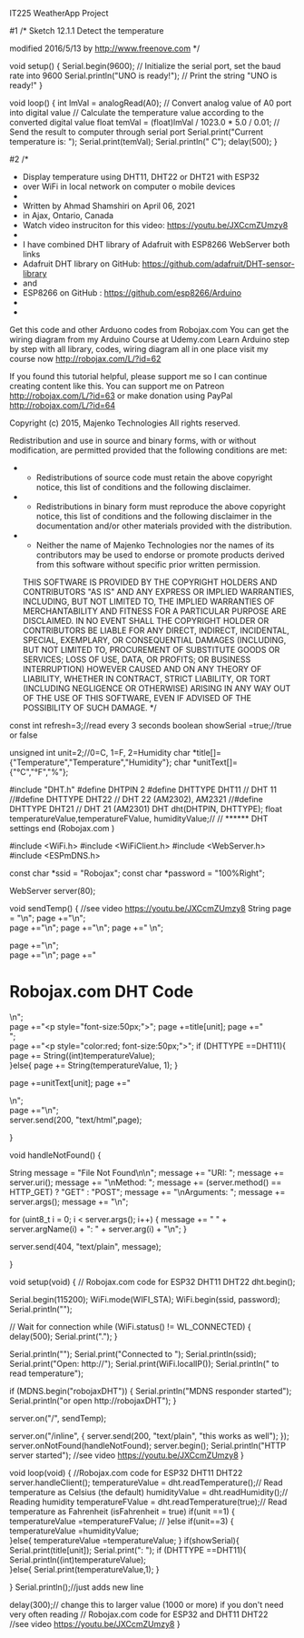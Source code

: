 IT225 WeatherApp Project

#1
/*
  Sketch 12.1.1
  Detect the temperature

  modified 2016/5/13
  by http://www.freenove.com
*/

void setup() {
  Serial.begin(9600);                 // Initialize the serial port, set the baud rate into 9600
  Serial.println("UNO is ready!");    // Print the string "UNO is ready!"
}

void loop() {
  int lmVal = analogRead(A0);         // Convert analog value of A0 port into digital value
  // Calculate the temperature value according to the converted digital value
  float temVal = (float)lmVal / 1023.0 * 5.0 / 0.01;
  // Send the result to computer through serial port
  Serial.print("Current temperature is: ");
  Serial.print(temVal);
  Serial.println(" C");
  delay(500);
}

#2
/*

 * Display temperature using DHT11, DHT22 or DHT21 with ESP32
 * over WiFi in local network on computer o mobile devices
 * 
 * Written by Ahmad Shamshiri on April 06, 2021
 * in Ajax, Ontario, Canada
 * Watch video instruciton for this video:  https://youtu.be/JXCcmZUmzy8
 * 
 * I have combined DHT library of Adafruit with ESP8266 WebServer both links 
 * Adafruit DHT library on GitHub: https://github.com/adafruit/DHT-sensor-library
 * and 
 * ESP8266 on GitHub : https://github.com/esp8266/Arduino
 * 
 * 
Get this code and other Arduono codes from Robojax.com
You can get the wiring diagram from my Arduino Course at Udemy.com
Learn Arduino step by step with all library, codes, wiring diagram all in one place
visit my course now http://robojax.com/L/?id=62

If you found this tutorial helpful, please support me so I can continue creating 
content like this. You can support me on Patreon http://robojax.com/L/?id=63
or make donation using PayPal http://robojax.com/L/?id=64

   Copyright (c) 2015, Majenko Technologies
   All rights reserved.

   Redistribution and use in source and binary forms, with or without modification,
   are permitted provided that the following conditions are met:

 * * Redistributions of source code must retain the above copyright notice, this
     list of conditions and the following disclaimer.

 * * Redistributions in binary form must reproduce the above copyright notice, this
     list of conditions and the following disclaimer in the documentation and/or
     other materials provided with the distribution.

 * * Neither the name of Majenko Technologies nor the names of its
     contributors may be used to endorse or promote products derived from
     this software without specific prior written permission.

   THIS SOFTWARE IS PROVIDED BY THE COPYRIGHT HOLDERS AND CONTRIBUTORS "AS IS" AND
   ANY EXPRESS OR IMPLIED WARRANTIES, INCLUDING, BUT NOT LIMITED TO, THE IMPLIED
   WARRANTIES OF MERCHANTABILITY AND FITNESS FOR A PARTICULAR PURPOSE ARE
   DISCLAIMED. IN NO EVENT SHALL THE COPYRIGHT HOLDER OR CONTRIBUTORS BE LIABLE FOR
   ANY DIRECT, INDIRECT, INCIDENTAL, SPECIAL, EXEMPLARY, OR CONSEQUENTIAL DAMAGES
   (INCLUDING, BUT NOT LIMITED TO, PROCUREMENT OF SUBSTITUTE GOODS OR SERVICES;
   LOSS OF USE, DATA, OR PROFITS; OR BUSINESS INTERRUPTION) HOWEVER CAUSED AND ON
   ANY THEORY OF LIABILITY, WHETHER IN CONTRACT, STRICT LIABILITY, OR TORT
   (INCLUDING NEGLIGENCE OR OTHERWISE) ARISING IN ANY WAY OUT OF THE USE OF THIS
   SOFTWARE, EVEN IF ADVISED OF THE POSSIBILITY OF SUCH DAMAGE.
*/

const int refresh=3;//read every 3 seconds
boolean showSerial =true;//true or false

unsigned int unit=2;//0=C, 1=F, 2=Humidity
char *title[]={"Temperature","Temperature","Humidity"};
char *unitText[]={"&deg;C","&deg;F","%"};

#include "DHT.h"
#define DHTPIN 2 
#define DHTTYPE DHT11   // DHT 11
//#define DHTTYPE DHT22   // DHT 22  (AM2302), AM2321
//#define DHTTYPE DHT21   // DHT 21 (AM2301)
DHT dht(DHTPIN, DHTTYPE);
float temperatureValue,temperatureFValue, humidityValue;// 
// ****** DHT settings end (Robojax.com )

#include <WiFi.h>
#include <WiFiClient.h>
#include <WebServer.h>
#include <ESPmDNS.h>

const char *ssid = "Robojax";
const char *password = "100%Right";

WebServer server(80);


void sendTemp() {
//see video https://youtu.be/JXCcmZUmzy8
  String page = "<!DOCTYPE html>\n";
  page +="<html>\n";  
  page +="<head>\n";
  page +="<title>Robojax DHT</title>\n";
  page +="    <meta http-equiv='refresh' content='";
  page += String(refresh);// how often temperature is read
  page +="'/>\n";  

  page +="<head>\n";  
  page +="<body>\n"; 
  page +="<h1>Robojax.com DHT Code</h1>\n";    
  page +="<p style=\"font-size:50px;\">";
  page +=title[unit];
  page +="<br/>";  
  page +="<p style=\"color:red; font-size:50px;\">";
 if (DHTTYPE ==DHT11){
  page += String((int)temperatureValue);  
}else{
  page += String(temperatureValue, 1);
}

  page +=unitText[unit]; 
  page +="</p>\n</body>";  
  page +="</html>\n";  
 server.send(200,  "text/html",page);

}


void handleNotFound() {

  String message = "File Not Found\n\n";
  message += "URI: ";
  message += server.uri();
  message += "\nMethod: ";
  message += (server.method() == HTTP_GET) ? "GET" : "POST";
  message += "\nArguments: ";
  message += server.args();
  message += "\n";

  for (uint8_t i = 0; i < server.args(); i++) {
    message += " " + server.argName(i) + ": " + server.arg(i) + "\n";
  }

  server.send(404, "text/plain", message);

}

void setup(void) {
  // Robojax.com code for ESP32 DHT11 DHT22
   dht.begin();

  Serial.begin(115200);
  WiFi.mode(WIFI_STA);
  WiFi.begin(ssid, password);
  Serial.println("");

  // Wait for connection
  while (WiFi.status() != WL_CONNECTED) {
    delay(500);
    Serial.print(".");
  }

  Serial.println("");
  Serial.print("Connected to ");
  Serial.println(ssid);
  Serial.print("Open: http://");
  Serial.print(WiFi.localIP());
  Serial.println(" to read temperature");

  if (MDNS.begin("robojaxDHT")) {
    Serial.println("MDNS responder started");
    Serial.println("or open http://robojaxDHT");
  }

  server.on("/", sendTemp);
  
  server.on("/inline", []() {
    server.send(200, "text/plain", "this works as well");
  });
  server.onNotFound(handleNotFound);
  server.begin();
  Serial.println("HTTP server started");
  //see video https://youtu.be/JXCcmZUmzy8
}


void loop(void) {
  //Robojax.com code for ESP32 DHT11 DHT22
  server.handleClient();
  temperatureValue = dht.readTemperature();// Read temperature as Celsius (the default)
  humidityValue = dht.readHumidity();// Reading humidity 
  temperatureFValue = dht.readTemperature(true);// Read temperature as Fahrenheit (isFahrenheit = true)
  if(unit ==1)
  {
   temperatureValue =temperatureFValue; //
  }else if(unit==3)
  {
    temperatureValue =humidityValue;   
  }else{
    temperatureValue =temperatureValue;
  }
  if(showSerial){
      Serial.print(title[unit]);
      Serial.print(": ");
      if (DHTTYPE ==DHT11){
     Serial.println((int)temperatureValue);  
      }else{
       Serial.print(temperatureValue,1);
      }
      
  }
  Serial.println();//just adds new line

  delay(300);// change this to larger value (1000 or more) if you don't need very often reading
  // Robojax.com code for ESP32 and DHT11 DHT22  
  //see video https://youtu.be/JXCcmZUmzy8
}
